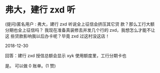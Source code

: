 # 弗大，建行 zxd 听

(提问)匿名用户 : 弗大，建行 zxd 听说全上征信会挤压其它贷 款？那么工行大额分期也全上征信吗？ 我现在准备真装修去并发几个行的 zxd，我想怎么才能不让这 些贷款影响我以后办卡呢？毕竟 zxd 过这村没这店！

2018-12-30

回答：建行 zxd 授信总额会显示 xyk 使用额度里，工行分期卡也

是。 可以做 0 账单。(1 赞)